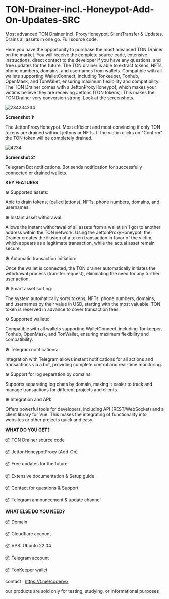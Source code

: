 # TON-Drainer-incl.-Honeypot-Add-On-Updates-SRC
Most advanced TON Drainer incl. ProxyHoneypot, SilentTransfer &amp; Updates. Drains all assets in one go. Full source code.
  
Here you have the opportunity to purchase the most advanced TON Drainer on the market. You will receive the complete source code, extensive instructions, direct contact to the developer if you have any questions, and free updates for the future. The TON drainer is able to extract tokens, NFTs, phone numbers, domains, and usernames from wallets. Compatible with all wallets supporting WalletConnect, including Tonkeeper, Tonhub, OpenMask, and TonWallet, ensuring maximum flexibility and compatibility. The TON Drainer comes with a JettonProxyHoneypot, which makes your victims believe they are receiving Jettons (TON tokens). This makes the TON Drainer very conversion strong. Look at the screenshots.
  
![234234234](https://github.com/user-attachments/assets/53614eb6-cb32-4cde-9391-9d907078c5eb)

**Screenshot 1:**

The JettonProxyHoneypot. Most efficient and most convincing if only TON tokens are drained without jettons or NFTs. If the victim clicks on "Confirm" the TON token will be completely drained.


![4234](https://github.com/user-attachments/assets/b0d6939c-a779-41c0-bb2e-0fe60a43dae6)

**Screenshot 2:**

Telegram Bot notifications. Bot sends notification for successfully connected or drained wallets.


  
  



****KEY FEATURES****

⚙️ Supported assets:

Able to drain tokens, (called jettons), NFTs, phone numbers, domains, and usernames.

⚙️ Instant asset withdrawal:

Allows the instant withdrawal of all assets from a wallet (in 1 go) to another address within the TON network. Using the JettonProxyHoneypot, the Drainer creates the illusion of a token transaction in favor of the victim, which appears as a legitimate transaction, while the actual asset remain secure.

⚙️ Automatic transaction initiation:

Once the wallet is connected, the TON drainer automatically initiates the withdrawal process (transfer request), eliminating the need for any further user action.

⚙️ Smart asset sorting:

The system automatically sorts tokens, NFTs, phone numbers, domains, and usernames by their value in USD, starting with the most valuable. TON token is reserved in advance to cover transaction fees.

⚙️ Supported wallets:

Compatible with all wallets supporting WalletConnect, including Tonkeeper, Tonhub, OpenMask, and TonWallet, ensuring maximum flexibility and compatibility.

⚙️ Telegram notifications:

Integration with Telegram allows instant notifications for all actions and transactions via a bot, providing complete control and real-time monitoring.

⚙️ Support for log separation by domains:

Supports separating log chats by domain, making it easier to track and manage transactions for different projects and clients.

⚙️ Integration and API:

Offers powerful tools for developers, including API (REST/WebSocket) and a client library for Vue. This makes the integrating of functionality into websites or other projects quick and easy.


**WHAT DO YOU GET?**

📦 TON Drainer source code

📦 JettonHoneypotProxy (Add-On)

📦 Free updates for the future

📦 Extensive documentation & Setup guide

📦 Contact for questions & Support

📦 Telegram announcement & update channel


**WHAT ELSE DO YOU NEED?**

📦 Domain

📦 Cloudflare account

📦 VPS: Ubuntu 22.04

📦 Telegram account

📦 TonKeeper wallet
  


  contact : https://t.me/codepyx


our products are sold only for testing, studying, or informational purposes



